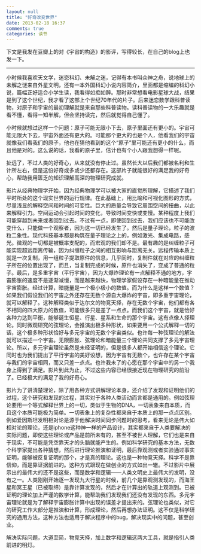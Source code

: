 ```yaml
---
layout: null
title: "好奇改变世界"
date: 2013-02-18 16:37
comments: true
categories: 读书
---
```


下文是我发在豆瓣上的对《宇宙的构造》的影评，写得较长，在自己的blog上也发一下。

------------

小时候我喜欢天文学，迷恋科幻、未解之迷，记得有本书叫众神之舟，说地球上的未解之谜来自外星文明，还有一本外国科幻小说内容简介，里面都是缩编的科幻小说，篇幅正好适合小学生读，我看得如痴如醉。那时非常想看电影星球大战，结果是到了这个世纪，我才看了这部上个世纪70年代的片子。后来迷恋数学跟科普读物，对原子和宇宙的最初理解就是来自那些科普读物。读科普读物的一大乐趣就是看不懂，看得一知半解，但会坚持读完，然后就觉得自己懂了。

小时候就想过这样一个问题：原子可能无限小下去，原子里面还有更小的。宇宙可能无限大下去，宇宙外面还有更大的。可能那个更大的也是个人，他看我们的宇宙就像我们看我们的原子，他也在猜他看到的这个“原子”里可能还有更小的什么，而且他是对的。这么说的话，我看的原子里，估计也有个小人跟我想得一样呢。

扯远了，不过人类的好奇心，从来就没有停止过。虽然长大以后我们都被名利和生计所左右，但是这份好奇或多或少还都存在。这部片子就能很好的满足我的好奇心，帮助我用匮乏的知识理解高深的物理研究成就。

影片从经典物理学开始，因为经典物理学可以被大家的直觉所理解，它描述了我们平时所处的这个现实世界的运行规律。在此基础上，用比喻和可视化图形的方式，尽量浅显的解释空间和时间的可变性。巨大的质量会导致它周围空间的扭曲，以此来解释引力。空间运动会引起时间的变化，导致时间变快或变慢。某种程度上我们可能穿越到未来或者回到过去。不过有一点，即使回到过去，我们应该也不可能改变什么，只能做一个观察者，因为这一切已经发生了。然后是量子理论，粒子的波粒二象性。现代科技基本都是构筑在量子理论之上的，例如激光、集成电路，感光。微观的一切都是被概率支配的，而宏观的我们却不是。最有趣的是纠缠粒子可能实现超远距离传输，因为纠缠粒子之间的相互影响与距离无关。远程传输本质上就是一次复制，用一组粒子提取原件的信息，几乎同时，复制件就在对应的纠缠粒子所在的位置出现了，而且，当复制完成的时候，原件也消失了，变成了普通的粒子。最后，是多重宇宙（平行宇宙），因为大爆炸理论有一点解释不通的地方，宇宙膨胀的速度不是逐渐减慢，而是越来越快，物理学家假设存在一种暗能量在推动宇宙膨胀。经过计算，暗能量是一个极小极小的数值。而为什么是这样一个数值？如果我们假设我们的宇宙之外还存在无数个源自大爆炸的宇宙，即多重宇宙理论，就可以解释了。这种解释类似于达尔文的物竞天择，存在无数个宇宙，他们都有各不相同的四大原力的数值，可能很多只是差了一点点。而我们这个宇宙，就是恰好各种力达到平衡，能够诞生恒星、行星、星系和生命的那个宇宙。这有点像人择理论。同时微观研究的弦理论，会推演出极多种形状，如果要用一个公式解释一切的话，这个极多种形状恰好与多元宇宙的无数个宇宙类似。也许每一种弦理论的解法就可以描述一个宇宙。无限膨胀、弦理论和暗能量三个理论共同支撑了多元宇宙理论。所以，多元宇宙理论虽然是未经证明的，但是很多人都开始相信这个理论。它同时也为我们提出了平行宇宙的美好设想，因为宇宙有无数个，也许存在某个宇宙与我们的宇宙相同，而又只差一点点。也许我未了的心愿在那个宇宙中的另一个我身上得到了满足。影片到此为止，不过这些内容已经很接近现在物理研究的前沿了。已经极大的满足了我的好奇心。

影片为了讲清楚理论，除了用各种方式讲解理论本身，还介绍了发现和证明他们的过程，这个研究和发现的过程，其实对于各种人类活动而言都是通用的。例如弦理论要用一个等式解释世界上的一切，类似于生物的DNA，一切表象来自本质，而且这个本质可能极为简单。一切表象上的复杂性都来自于本质上的那一点点区别。例如爱因斯坦发明相对论是源于他解决时间同步问题时的思考，看来无论是伟大如相对论的理论，还是iphone这种神一样的产品设计，其实都来自于人类要解决的实际问题，即使这些理论或产品是前所未有的，甚至不被世人理解，它们也是来自于现实，不可能是凭空靠天才的头脑就能产生的。例如科学研究的基本方法，无数个科学家提出各种猜想，然后进行理论推演和证明，最后靠观测或者实验通过事实证明，能够被反复证明的那个，才是真的理论。这也是一种物竞天择。科学不是靠信仰，而是靠证据前进的。这种方式跟现在做创业的方式如出一辙。不过影片中展示出的最伟大的还不是这些，而是数学和逻辑——人类文明史上最伟大的发明，没有之一。人类刚刚开始逐一发现九大行星的时候，前几个是靠观测发现的，而海王星和冥王星（已被取缔）是靠计算发现的，然后才在计算出的轨道上观测到。已被证明的理论加上严谨的数学计算，能帮助我们发现我们还没有发现的东西。多元宇宙理论就是为了解释宇宙膨胀计算中出现的误差才提出来的。弦理论也类似，对它的研究工作大部分是推演和计算，形成理论，然后再想办法证明。这不仅是科学研究的通用方法，这种方法也适用于解决程序中的bug，解决现实中的问题，甚至创业。

解决实际问题，大道至简，物竞天择，加上数学和逻辑这两大工具，就是指引人类前进的明灯。
